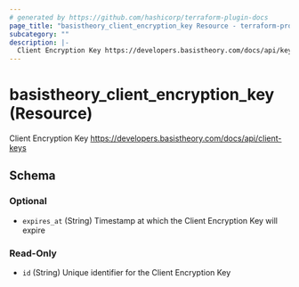 ```yaml
---
# generated by https://github.com/hashicorp/terraform-plugin-docs
page_title: "basistheory_client_encryption_key Resource - terraform-provider-basistheory"
subcategory: ""
description: |-
  Client Encryption Key https://developers.basistheory.com/docs/api/keys
---
```


# basistheory_client_encryption_key (Resource)

Client Encryption Key https://developers.basistheory.com/docs/api/client-keys



<!-- schema generated by tfplugindocs -->
## Schema

### Optional

- `expires_at` (String) Timestamp at which the Client Encryption Key will expire

### Read-Only

- `id` (String) Unique identifier for the Client Encryption Key
